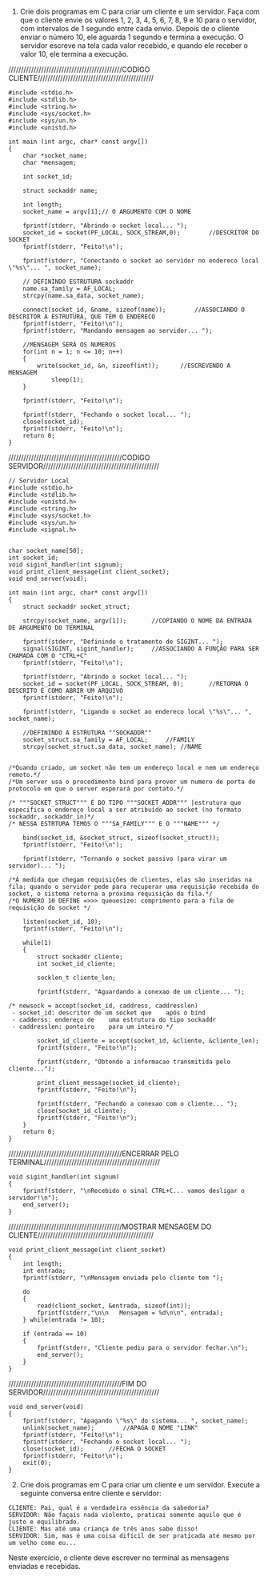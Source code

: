 1. Crie dois programas em C para criar um cliente e um servidor. Faça com que o cliente envie os valores 1, 2, 3, 4, 5, 6, 7, 8, 9 e 10 para o servidor, com intervalos de 1 segundo entre cada envio. Depois de o cliente enviar o número 10, ele aguarda 1 segundo e termina a execução. O servidor escreve na tela cada valor recebido, e quando ele receber o valor 10, ele termina a execução.


/////////////////////////////////////////////CODIGO CLIENTE//////////////////////////////////////////////

	#include <stdio.h>
	#include <stdlib.h>
	#include <string.h>
	#include <sys/socket.h>
	#include <sys/un.h>
	#include <unistd.h>
	
	int main (int argc, char* const argv[])
	{
		char *socket_name;
		char *mensagem;
	
		int socket_id;
	    
		struct sockaddr name;
		
		int length;
		socket_name = argv[1];// O ARGUMENTO COM O NOME
	
		fprintf(stderr, "Abrindo o socket local... ");
		socket_id = socket(PF_LOCAL, SOCK_STREAM,0);		//DESCRITOR DO SOCKET
		fprintf(stderr, "Feito!\n");
	
		fprintf(stderr, "Conectando o socket ao servidor no endereco local \"%s\"... ", socket_name);
	    
		// DEFININDO ESTRUTURA sockaddr
		name.sa_family = AF_LOCAL;
		strcpy(name.sa_data, socket_name);
		    
		connect(socket_id, &name, sizeof(name));		//ASSOCIANDO O DESCRITOR A ESTRUTURA, QUE TEM O ENDERECO
		fprintf(stderr, "Feito!\n");
		fprintf(stderr, "Mandando mensagem ao servidor... ");
	
		//MENSAGEM SERÁ OS NUMEROS
		for(int n = 1; n <= 10; n++)
		{	
		 	write(socket_id, &n, sizeof(int));		//ESCREVENDO A MENSAGEM
		        sleep(1);
		}
		
		fprintf(stderr, "Feito!\n");
	
		fprintf(stderr, "Fechando o socket local... ");
		close(socket_id);
		fprintf(stderr, "Feito!\n");
		return 0;
	}


/////////////////////////////////////////////CODIGO SERVIDOR//////////////////////////////////////////////

	// Servidor Local
	#include <stdio.h>
	#include <stdlib.h>
	#include <unistd.h>
	#include <string.h>
	#include <sys/socket.h>
	#include <sys/un.h>
	#include <signal.h>
	
	
	char socket_name[50];
	int socket_id;
	void sigint_handler(int signum);
	void print_client_message(int client_socket);
	void end_server(void);
	
	int main (int argc, char* const argv[])
	{
		struct sockaddr socket_struct;

		strcpy(socket_name, argv[1]);		//COPIANDO O NOME DA ENTRADA DE ARGUMENTO DO TERMINAL

		fprintf(stderr, "Definindo o tratamento de SIGINT... ");
		signal(SIGINT, sigint_handler);		//ASSOCIANDO A FUNÇÃO PARA SER CHAMADA COM O "CTRL+C"
		fprintf(stderr, "Feito!\n");
		
		fprintf(stderr, "Abrindo o socket local... ");
		socket_id = socket(PF_LOCAL, SOCK_STREAM, 0);		//RETORNA O DESCRITO É COMO ABRIR UM ARQUIVO
		fprintf(stderr, "Feito!\n");

		fprintf(stderr, "Ligando o socket ao endereco local \"%s\"... ", socket_name);

		//DEFININDO A ESTRUTURA ""SOCKADDR""
		socket_struct.sa_family = AF_LOCAL;		//FAMILY
		strcpy(socket_struct.sa_data, socket_name);	//NAME


	/*Quando criado, um socket não tem um endereço local e nem um endereço remoto.*/ 
	/*Um server usa o procedimento bind para prover um numero de porta de protocolo em que o server esperará por contato.*/
		
	/* """SOCKET_STRUCT""" É DO TIPO """SOCKET_ADDR""" |estrutura que especifica o endereço local a ser atribuído ao socket (no formato	sockaddr, sockaddr_in)*/	
	/* NESSA ESTRTURA TEMOS O """SA_FAMILY""" E O """NAME""" */

		bind(socket_id, &socket_struct, sizeof(socket_struct));
		fprintf(stderr, "Feito!\n");
	
		fprintf(stderr, "Tornando o socket passivo (para virar um servidor)... ");

	/*À medida que chegam requisições de clientes, elas são	inseridas na fila; quando o servidor pede para recuperar uma requisição recebida do socket, o sistema retorna a	próxima	requisição da fila.*/
	/*O NUMERO 10 DEFINE =>>> queuesize: comprimento para a fila de requisição do socket */	
	
		listen(socket_id, 10);
		fprintf(stderr, "Feito!\n");

		while(1)
		{
			struct sockaddr cliente;
			int socket_id_cliente;

			socklen_t cliente_len;

			fprintf(stderr, "Aguardando a conexao de um cliente... ");

	/* newsock = accept(socket_id, caddress, caddresslen)
	 - socket_id: descritor de um socket que	após o bind
	 - cadderss: endereço de	uma estrutura do tipo sockaddr
	 - caddresslen: ponteiro	para um	inteiro */

			socket_id_cliente = accept(socket_id, &cliente, &cliente_len);
			fprintf(stderr, "Feito!\n");
	
			fprintf(stderr, "Obtendo a informacao transmitida pelo cliente...");
		
			print_client_message(socket_id_cliente);
			fprintf(stderr, "Feito!\n");
	
			fprintf(stderr, "Fechando a conexao com o cliente... ");
			close(socket_id_cliente);
			fprintf(stderr, "Feito!\n");
		}
		return 0;
	}


/////////////////////////////////////////////ENCERRAR PELO TERMINAL//////////////////////////////////////////////

	void sigint_handler(int signum)
	{
		fprintf(stderr, "\nRecebido o sinal CTRL+C... vamos desligar o servidor!\n");
		end_server();
	}

/////////////////////////////////////////////MOSTRAR MENSAGEM DO CLIENTE//////////////////////////////////////////////

	void print_client_message(int client_socket)
	{
		int length;
		int entrada;
		fprintf(stderr, "\nMensagem enviada pelo cliente tem ");
	
		do
		{
			read(client_socket, &entrada, sizeof(int));
			fprintf(stderr,"\n\n   Mensagem = %d\n\n", entrada);
		} while(entrada != 10);
			
		if (entrada == 10)
		{
			fprintf(stderr, "Cliente pediu para o servidor fechar.\n");
			end_server();
		}
	}
	

/////////////////////////////////////////////FIM DO SERVIDOR//////////////////////////////////////////////

	void end_server(void)
	{
		fprintf(stderr, "Apagando \"%s\" do sistema... ", socket_name);
		unlink(socket_name);		//APAGA O NOME "LINK"
		fprintf(stderr, "Feito!\n");
		fprintf(stderr, "Fechando o socket local... ");
		close(socket_id);		//FECHA O SOCKET
		fprintf(stderr, "Feito!\n");
		exit(0);
	}



2. Crie dois programas em C para criar um cliente e um servidor. Execute a seguinte conversa entre cliente e servidor:

```
CLIENTE: Pai, qual é a verdadeira essência da sabedoria?
SERVIDOR: Não façais nada violento, praticai somente aquilo que é justo e equilibrado.
CLIENTE: Mas até uma criança de três anos sabe disso!
SERVIDOR: Sim, mas é uma coisa difícil de ser praticada até mesmo por um velho como eu...
```

Neste exercício, o cliente deve escrever no terminal as mensagens enviadas e recebidas.



